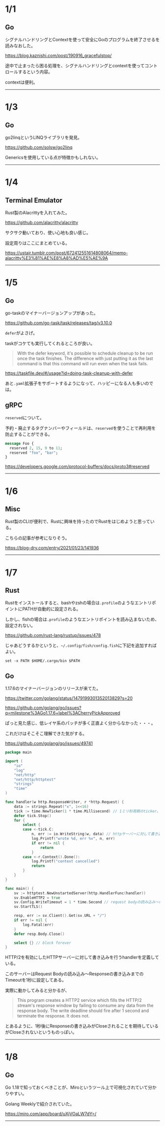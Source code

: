 # 1/1

## Go

シグナルハンドリングとContextを使って安全にGoのプログラムを終了させるを読みなおした。

https://blog.kaznishi.com/post/190916_gracefulstop/

途中で止まったら困る処理を、シグナルハンドリングとcontextを使ってコントロールするという内容。

contextは便利。

---

# 1/3

## Go

go2linqというLINQライブラリを発見。

https://github.com/solsw/go2linq

Genericsを使用している点が特徴かもしれない。

---

# 1/4

## Terminal Emulator

Rust製のAlacrittyを入れてみた。

https://github.com/alacritty/alacritty

サクサク動いており、使い心地も良い感じ。

設定周りはここにまとめている。

https://ustair.tumblr.com/post/672412551614808064/memo-alacritty%E3%81%AE%E8%A8%AD%E5%AE%9A

---

# 1/5

## Go

go-taskのマイナーバージョンアップがあった。

https://github.com/go-task/task/releases/tag/v3.10.0

`defer`がよさげ。

taskがコケても実行してくれるところが良い。
> With the defer keyword, it's possible to schedule cleanup to be run once the task finishes. The difference with just putting it as the last command is that this command will run even when the task fails.

https://taskfile.dev/#/usage?id=doing-task-cleanup-with-defer

あと`.yaml`拡張子をサポートするようになって、ハッピーになる人も多いのでは。

## gRPC

`reserved`について。

予約・廃止するタグナンバーやフィールドは、`reserved`を使うことで再利用を防止することができる。


```proto
message Foo {
  reserved 2, 15, 9 to 11;
  reserved "foo", "bar";
}
```

https://developers.google.com/protocol-buffers/docs/proto3#reserved

---

# 1/6

## Misc

Rust製のCLIが便利で、Rustに興味を持ったのでRustをはじめようと思っている。

こちらの記事が参考になりそう。

https://blog-dry.com/entry/2021/01/23/141936

---

# 1/7

## Rust

Rustをインストールすると、bashやzshの場合は`.profile`のようなエントリポイントにPATHが自動的に設定される。

しかし、fishの場合は`.profile`のようなエントリポイントを読み込まないため、設定されない。

https://github.com/rust-lang/rustup/issues/478

じゃあどうするかというと、`~/.config/fish/config.fish`に下記を追加すればよい。

```
set -x PATH $HOME/.cargo/bin $PATH
```

## Go

1.17.6のマイナーバージョンのリリースが来てた。

https://twitter.com/golang/status/1479199301352013829?s=20

https://github.com/golang/go/issues?q=milestone%3AGo1.17.6+label%3ACherryPickApproved

ぱっと見た感じ、低レイヤ系のパッチが多く正直よく分からなかった・・・。

これだけはそこそこ理解できた気がする。

https://github.com/golang/go/issues/49741


```go
package main

import (
	"io"
	"log"
	"net/http"
	"net/http/httptest"
	"strings"
	"time"
)

func handler(w http.ResponseWriter, r *http.Request) {
	data := strings.Repeat("x", 1<<16)
	tick := time.NewTicker(1 * time.Millisecond) // 1ミリ秒周期のticker。
	defer tick.Stop()
	for {
		select {
		case <-tick.C:
			n, err := io.WriteString(w, data) // httpサーバーに対して書き込みを行う。
			log.Printf("wrote %d, err %v", n, err)
			if err != nil {
				return
			}
		case <-r.Context().Done():
			log.Printf("context cancelled")
			return
		}
	}
}

func main() {
	sv := httptest.NewUnstartedServer(http.HandlerFunc(handler))
	sv.EnableHTTP2 = true
	sv.Config.WriteTimeout = 1 * time.Second // request bodyの読み込み〜responseの書き込みまでのTimeoutを1秒に設定。
	sv.StartTLS()

	resp, err := sv.Client().Get(sv.URL + "/")
	if err != nil {
		log.Fatal(err)
	}
	defer resp.Body.Close()

	select {} // block forever
}
```

HTTP/2を有効にしたHTTPサーバーに対して書き込みを行うhandlerを定義している。

このサーバーはRequest Bodyの読み込み〜Responseの書き込みまでのTimeoutを1秒に設定してある。

実際に動かしてみると分かるが、
> This program creates a HTTP2 service which fills the HTTP/2 stream's response window by failing to consume any data from the response body. The write deadline should fire after 1 second and terminate the response. It does not.

とあるように、1秒後にResponseの書き込みがCloseされることを期待しているがCloseされないというものっぽい。

---

# 1/8

## Go

Go 1.18で知っておくべきことが、Miroというツール上で可視化されていて分かりやすい。

Golang Weeklyで紹介されていた。

https://miro.com/app/board/uXjVOaLW7dY=/

---
